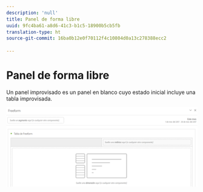 ```yaml
---
description: 'null'
title: Panel de forma libre
uuid: 9fc4ba61-a8d6-41c3-b1c5-18900b5cb5fb
translation-type: ht
source-git-commit: 16ba0b12e0f70112f4c10804d0a13c278388ecc2

---
```



# Panel de forma libre

Un panel improvisado es un panel en blanco cuyo estado inicial incluye una tabla improvisada.

![](assets/freeform-panel.png)


